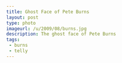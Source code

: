 ```yaml
---
title: Ghost Face of Pete Burns
layout: post
type: photo
imageurl: /u/2009/08/burns.jpg
description: The ghost face of Pete Burns
tags:
 - burns
 - telly
---
```

&nbsp;